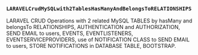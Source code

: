 ### `LARAVELCrudMySQLwith2TablesHasManyAndBelongsToRELATIONSHIPS`
LARAVEL CRUD Operations with 2 related MySQL TABLES by hasMany and belongsTo RELATIONSHIPS, AUTHENTICATION and AUTHORIZATION, SEND EMAIL to users, EVENTS, EVENTLISTENERS, EVENTSERVICEPROVIDERS, use of NOTIFICATION CLASS to SEND EMAIL to users, STORE NOTIFICATIONS in DATABASE TABLE, BOOTSTRAP.
